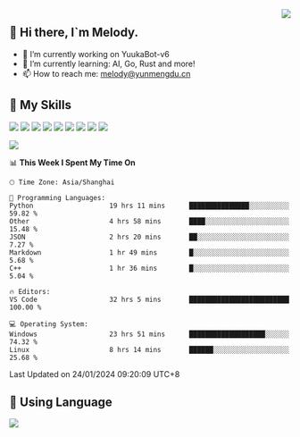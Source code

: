 <a href="#">
  <img align="right" src="https://github-readme-stats.vercel.app/api?username=melodyyuuka&count_private=true&show_icons=true" />
</a>

## **👋 Hi there, I`m Melody.**

- 🔭 I’m currently working on YuukaBot-v6
- 🌱 I’m currently learning: AI, Go, Rust and more!
- 📫 How to reach me: melody@yunmengdu.cn

## 🌟 **My Skills** 

![](https://img.shields.io/badge/-Python-3e74a2?style=flat-square&logo=Python&logoColor=fff)
![](https://img.shields.io/badge/-Java-007396?style=flat-square&logo=OpenJDK&logoColor=fff)
![](https://img.shields.io/badge/-Node.js-339933?style=flat-square&logo=Node.js&logoColor=fff)
![](https://img.shields.io/badge/-Git-f05032?style=flat-square&logo=git&logoColor=fff)
![](https://img.shields.io/badge/-PostgreSQL-4169e1?style=flat-square&logo=PostgreSQL&logoColor=fff)
![](https://img.shields.io/badge/-Rust-000000?style=flat-square&logo=rust&logoColor=fff)
![](https://img.shields.io/badge/-VSCode-007acc?style=flat-square&logo=Visual-Studio-Code&logoColor=fff)
![](https://img.shields.io/badge/-FastAPI-009688?style=flat-square&logo=FastAPI&logoColor=fff)
![](https://img.shields.io/badge/-Linux-000000?style=flat-square&logo=Linux&logoColor=fff)


![](https://wakatime.com/badge/user/fa6dc0e2-47c5-4d2d-ae45-69fec6f2122c.svg)

<!--START_SECTION:waka-->
📊 **This Week I Spent My Time On** 

```text
🕑︎ Time Zone: Asia/Shanghai

💬 Programming Languages: 
Python                   19 hrs 11 mins      ███████████████░░░░░░░░░░   59.82 % 
Other                    4 hrs 58 mins       ████░░░░░░░░░░░░░░░░░░░░░   15.48 % 
JSON                     2 hrs 20 mins       ██░░░░░░░░░░░░░░░░░░░░░░░    7.27 % 
Markdown                 1 hr 49 mins        █░░░░░░░░░░░░░░░░░░░░░░░░    5.68 % 
C++                      1 hr 36 mins        █░░░░░░░░░░░░░░░░░░░░░░░░    5.04 % 

🔥 Editors: 
VS Code                  32 hrs 5 mins       █████████████████████████   100.00 % 

💻 Operating System: 
Windows                  23 hrs 51 mins      ███████████████████░░░░░░   74.32 % 
Linux                    8 hrs 14 mins       ██████░░░░░░░░░░░░░░░░░░░   25.68 % 
```


 Last Updated on 24/01/2024 09:20:09 UTC+8
<!--END_SECTION:waka-->

## 🥰 **Using Language**

![](https://github-readme-stats.vercel.app/api/wakatime?username=MelodyYuyuko&layout=compact&hide_border=true)
